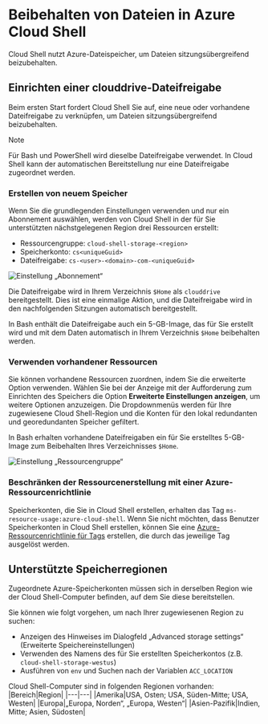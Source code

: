 # <a name="persist-files-in-azure-cloud-shell"></a>Beibehalten von Dateien in Azure Cloud Shell
Cloud Shell nutzt Azure-Dateispeicher, um Dateien sitzungsübergreifend beizubehalten.

## <a name="set-up-a-clouddrive-file-share"></a>Einrichten einer clouddrive-Dateifreigabe
Beim ersten Start fordert Cloud Shell Sie auf, eine neue oder vorhandene Dateifreigabe zu verknüpfen, um Dateien sitzungsübergreifend beizubehalten.

> [!NOTE]
> Für Bash und PowerShell wird dieselbe Dateifreigabe verwendet. In Cloud Shell kann der automatischen Bereitstellung nur eine Dateifreigabe zugeordnet werden.

### <a name="create-new-storage"></a>Erstellen von neuem Speicher

Wenn Sie die grundlegenden Einstellungen verwenden und nur ein Abonnement auswählen, werden von Cloud Shell in der für Sie unterstützten nächstgelegenen Region drei Ressourcen erstellt:
* Ressourcengruppe: `cloud-shell-storage-<region>`
* Speicherkonto: `cs<uniqueGuid>`
* Dateifreigabe: `cs-<user>-<domain>-com-<uniqueGuid>`

![Einstellung „Abonnement“](../articles/cloud-shell/media/persisting-shell-storage/basic-storage.png)

Die Dateifreigabe wird in Ihrem Verzeichnis `$Home` als `clouddrive` bereitgestellt. Dies ist eine einmalige Aktion, und die Dateifreigabe wird in den nachfolgenden Sitzungen automatisch bereitgestellt. 

In Bash enthält die Dateifreigabe auch ein 5-GB-Image, das für Sie erstellt wird und mit dem Daten automatisch in Ihrem Verzeichnis `$Home` beibehalten werden. 

### <a name="use-existing-resources"></a>Verwenden vorhandener Ressourcen

Sie können vorhandene Ressourcen zuordnen, indem Sie die erweiterte Option verwenden. Wählen Sie bei der Anzeige mit der Aufforderung zum Einrichten des Speichers die Option **Erweiterte Einstellungen anzeigen**, um weitere Optionen anzuzeigen. Die Dropdownmenüs werden für Ihre zugewiesene Cloud Shell-Region und die Konten für den lokal redundanten und georedundanten Speicher gefiltert.

In Bash erhalten vorhandene Dateifreigaben ein für Sie erstelltes 5-GB-Image zum Beibehalten Ihres Verzeichnisses `$Home`.

![Einstellung „Ressourcengruppe“](../articles/cloud-shell/media/persisting-shell-storage/advanced-storage.png)

### <a name="restrict-resource-creation-with-an-azure-resource-policy"></a>Beschränken der Ressourcenerstellung mit einer Azure-Ressourcenrichtlinie
Speicherkonten, die Sie in Cloud Shell erstellen, erhalten das Tag `ms-resource-usage:azure-cloud-shell`. Wenn Sie nicht möchten, dass Benutzer Speicherkonten in Cloud Shell erstellen, können Sie eine [Azure-Ressourcenrichtlinie für Tags](../articles/azure-policy/json-samples.md) erstellen, die durch das jeweilige Tag ausgelöst werden.

## <a name="supported-storage-regions"></a>Unterstützte Speicherregionen
Zugeordnete Azure-Speicherkonten müssen sich in derselben Region wie der Cloud Shell-Computer befinden, auf dem Sie diese bereitstellen.

Sie können wie folgt vorgehen, um nach Ihrer zugewiesenen Region zu suchen:
* Anzeigen des Hinweises im Dialogfeld „Advanced storage settings“ (Erweiterte Speichereinstellungen)
* Verwenden des Namens des für Sie erstellten Speicherkontos (z.B. `cloud-shell-storage-westus`)
* Ausführen von `env` und Suchen nach der Variablen `ACC_LOCATION`

Cloud Shell-Computer sind in folgenden Regionen vorhanden:
|Bereich|Region|
|---|---|
|Amerika|USA, Osten; USA, Süden-Mitte; USA, Westen|
|Europa|„Europa, Norden“, „Europa, Westen“|
|Asien-Pazifik|Indien, Mitte; Asien, Südosten|

